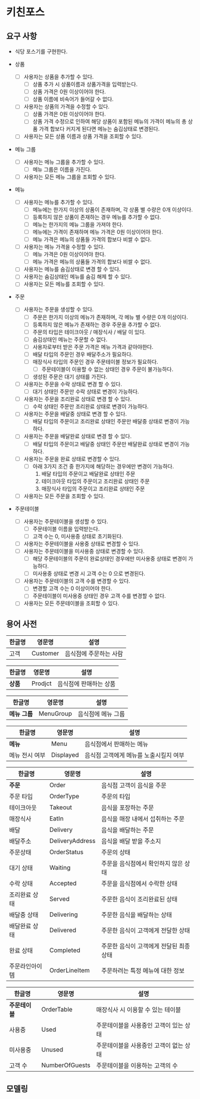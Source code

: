 # 키친포스

## 요구 사항

- 식당 포스기를 구현한다.

- 상품
  - [ ] 사용자는 상품을 추가할 수 있다.
    - [ ] 상품 추가 시 상품이름과 상품가격을 입력받는다.
    - [ ] 상품 가격은 0원 이상이어야 한다.
    - [ ] 상품 이름에 비속어가 들어갈 수 없다.
  - [ ] 사용자는 상품의 가격을 수정할 수 있다.
    - [ ] 상품 가격은 0원 이상이어야 한다.
    - [ ] 상품 가격 수정으로 인하여 해당 상품이 포함된 메뉴의 가격이 메뉴의 총 상품 가격 합보다 커지게 된다면 메뉴는 숨김상태로 변경된다. 
  - [ ] 사용자는 모든 상품 이름과 상품 가격을 조회할 수 있다.

- 메뉴 그룹
  - [ ] 사용자는 메뉴 그룹을 추가할 수 있다.
    - [ ] 메뉴 그룹은 이름을 가진다.
  - [ ] 사용자는 모든 메뉴 그룹을 조회할 수 있다.

- 메뉴
  - [ ] 사용자는 메뉴를 추가할 수 있다.
    - [ ] 메뉴에는 한가지 이상의 상품이 존재하며, 각 상품 별 수량은 0개 이상이다.
    - [ ] 등록하지 않은 상품이 존재하는 경우 메뉴를 추가할 수 없다.
    - [ ] 메뉴는 한가지의 메뉴 그룹을 가져야 한다.
    - [ ] 메뉴에는 가격이 존재하며 메뉴 가격은 0원 이상이어야 한다.
    - [ ] 메뉴 가격은 메뉴의 상품들 가격의 합보다 비쌀 수 없다.
  - [ ] 사용자는 메뉴 가격을 수정할 수 있다.
    - [ ] 메뉴 가격은 0원 이상이어야 한다.
    - [ ] 메뉴 가격은 메뉴의 상품들 가격의 합보다 비쌀 수 없다.
  - [ ] 사용자는 메뉴를 숨김상태로 변경 할 수 있다.
  - [ ] 사용자는 숨김상태인 메뉴를 숨김 해제 할 수 있다.
  - [ ] 사용자는 모든 메뉴를 조회할 수 있다.

- 주문
  - [ ] 사용자는 주문을 생성할 수 있다.
    - [ ] 주문은 한가지 이상의 메뉴가 존재하며, 각 메뉴 별 수량은 0개 이상이다.
    - [ ] 등록하지 않은 메뉴가 존재하는 경우 주문을 추가할 수 없다.
    - [ ] 주문의 타입은 테이크아웃 / 매장식사 / 배달 이 있다.
    - [ ] 숨김상태인 메뉴는 주문할 수 없다.
    - [ ] 사용자로부터 받은 주문 가격은 메뉴 가격과 같아야한다.
    - [ ] 배달 타입의 주문인 경우 배달주소가 필요하다.
    - [ ] 매장식사 타입의 주문인 경우 주문테이블 정보가 필요하다.
      - [ ] 주문테이블이 이용할 수 없는 상태인 경우 주문이 불가능하다.
    - [ ] 생성된 주문은 대기 상태를 가진다.
  - [ ] 사용자는 주문을 수락 상태로 변경 할 수 있다.
    - [ ] 대기 상태인 주문만 수락 상태로 변경이 가능하다.
  - [ ] 사용자는 주문을 조리완료 상태로 변경 할 수 있다.
    - [ ] 수락 상태인 주문만 조리완료 상태로 변경이 가능하다.
  - [ ] 사용자는 주문을 배달중 상태로 변경 할 수 있다.
    - [ ] 배달 타입의 주문이고 조리완료 상태인 주문만 배달중 상태로 변경이 가능하다.
  - [ ] 사용자는 주문을 배달완료 상태로 변경 할 수 있다.
    - [ ] 배달 타입의 주문이고 배달중 상태인 주문만 배달완료 상태로 변경이 가능하다.
  - [ ] 사용자는 주문을 완료 상태로 변경할 수 있다.
    - [ ] 아래 3가지 조건 중 한가지에 해당하는 경우에만 변경이 가능하다.
      1. 배달 타입의 주문이고 배달완료 상태인 주문
      2. 테이크아웃 타입의 주문이고 조리완료 상태인 주문
      3. 매장식사 타입의 주문이고 조리완료 상태인 주문
  - [ ] 사용자는 모든 주문을 조회할 수 있다.

- 주문테이블
  - [ ] 사용자는 주문테이블을 생성할 수 있다.
    - [ ] 주문테이블 이름을 입력받는다.
    - [ ] 고객 수는 0, 미사용중 상태로 초기화된다.
  - [ ] 사용자는 주문테이블을 사용중 상태로 변경할 수 있다.
  - [ ] 사용자는 주문테이블을 미사용중 상태로 변경할 수 있다.
    - [ ] 해당 주문테이블의 주문이 완료상태인 경우에만 미사용중 상태로 변경이 가능하다.
    - [ ] 미사용중 상태로 변경 시 고객 수는 0 으로 변경된다.
  - [ ] 사용자는 주문테이블의 고객 수를 변경할 수 있다.
    - [ ] 변경할 고객 수는 0 이상이어야 한다.
    - [ ] 주문테이블이 미사용중 상태인 경우 고객 수를 변경할 수 없다. 
  - [ ] 사용자는 모든 주문테이블을 조회할 수 있다.

## 용어 사전

| 한글명 | 영문명 | 설명 |
| --- | --- | --- |
| 고객 | Customer | 음식점에 주문하는 사람 |

| 한글명 | 영문명 | 설명 |
| --- | --- | --- |
| **상품** | Prodjct | 음식점에 판매하는 상품 |

| 한글명 | 영문명 | 설명 |
| --- | --- | --- |
| **메뉴 그룹** | MenuGroup | 음식점에 메뉴 그룹 |

| 한글명 | 영문명 | 설명 |
| --- | --- | --- |
| **메뉴** | Menu | 음식점에서 판매하는 메뉴 |
| 메뉴 전시 여부 | Displayed | 음식점 고객에게 메뉴를 노출시킬지 여부 |

| 한글명 | 영문명 | 설명 |
| --- | --- | --- |
| **주문** | Order | 음식점 고객이 음식을 주문 |
| 주문 타입 | OrderType | 주문의 타입  |
| 테이크아웃 | Takeout | 음식을 포장하는 주문 |
| 매장식사 | EatIn | 음식을 매장 내에서 섭취하는 주문 |
| 배달 | Delivery | 음식을 배달하는 주문 |
| 배달주소 | DeliveryAddress | 음식을 배달 받을 주소지 |
| 주문상태 | OrderStatus | 주문의 상태 |
| 대기 상태 | Waiting | 주문을 음식점에서 확인하지 않은 상태 |
| 수락 상태 | Accepted | 주문을 음식점에서 수락한 상태 |
| 조리완료 상태 | Served | 주문한 음식이 조리완료된 상태 |
| 배달중 상태 | Delivering | 주문한 음식을 배달하는 상태 |
| 배달완료 상태 | Delivered | 주문한 음식이 고객에게 전달한 상태 |
| 완료 상태 | Completed | 주문한 음식이 고객에게 전달된 최종 상태 |
| 주문라인아이템 | OrderLineItem | 주문하려는 특정 메뉴에 대한 정보 |

| 한글명 | 영문명 | 설명 |
| --- | --- | --- |
| **주문테이블** | OrderTable | 매장식사 시 이용할 수 있는 테이블 |
| 사용중 | Used | 주문테이블을 사용중인 고객이 있는 상태 |
| 미사용중 | Unused | 주문테이블을 사용중인 고객이 없는 상태 |
| 고객 수 | NumberOfGuests | 주문테이블을 이용하는 고객의 수 |

## 모델링
